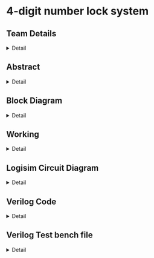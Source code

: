 # 4-digit number lock system

<!-- First Section -->
## Team Details
<details>
  <summary>Detail</summary>

  > Semester: 3rd Sem B. Tech. CSE

  > Section: S1

  > Member-1: Manoj Basappa Barki, 231CS233, manojbarki.231cs233@nitk.edu.in

  > Member-2: Chinmay R, 231CS218, chinmay.231cs218@nitk.edu.in

  > Member-3: Asish Puli Joy, 231CS244, asishpulijoy.231cs244@nitk.edu.in
</details>

<!-- Second Section -->
## Abstract
<details>
  <summary>Detail</summary>
  
   > Motivation: Now a days, lock systems are being digitalized. Most of them are
 software based which require microprocessors to implement the compilers and
 power supply can also act as a problem in the upcoming future. Microprocessors
 are made up of Silicon, Quartz and other chemicals which are getting depleted
 day by day. That’s why we have thought of an idea to make the locks completely
 out of hardware components like integrated circuits and logic gates.
> 
   > Problem Statement:  The project mainly focuses on the betterment of the environment
>  which is being depleted day by day and might not be there for our future
 generations to use. Since many precious substances like Silicon, Quartz are being
 depleted by the uprising technological era as everything around us is digitalizing.
 So, we are thinking of a design which might reduce the depletion of precious sub
stances as stated above. The usage of mostly hardware components and reducing
 the usage of complex programs that requires microprocessors and compilers to
 run.
  
   > Features:
   We are thinking of using 4 sets of 10 keys that represent every single
 digit decimal number and input them to 4 decimal to BCD converters which will
 be implemented using an encoder. the resulting set of inputs is then compared
 to a 16 bit number which is basically a BCD number that represents the correct
 password to crack the lock. A comparator is used in this deed and the lock opens
 when the given input is equal to the correct password.

</details>

<!-- Third Section -->
## Block Diagram
<details>
  <summary>Detail</summary>
  <img alt="S2-T23" src="https://github.com/user-attachments/assets/8af5dcde-2d99-46a1-8d1f-dbcb584847a9"></img>
</details>

<!-- Fourth Section -->
## Working
<details>
  <summary>Detail</summary>

  > Explain the working of your model with the help of a functional table (compulsory) followed by the flowchart.
</details>

<!-- Fifth Section -->
## Logisim Circuit Diagram
<details>
  <summary>Detail</summary>
  <img alt="Logisim" src="https://github.com/user-attachments/assets/0811470d-79f1-4090-a8be-a188b9bd260f"></img>


  
</details>

<!-- Sixth Section -->
  ## Verilog Code
  <details>
    <summary>Detail</summary>
    
      module comp_1bit(a,b,lt,eq,gt); 
          input a,b;
          output lt,gt,eq; 
          wire abar,bbar; 
          assign abar = ~a; 
          assign bbar = ~b;
          assign lt = abar & b; 
          assign gt = bbar & a; 
          assign eq = ~(lt|gt); 
      endmodule
    
      module comparator4(A,B,LT1,GT1,EQ1,LT2,GT2,EQ2); 
        input [3:0] A,B;
        input LT1,GT1,EQ1;
        output LT2,GT2,EQ2; 
    
        wire x30,x31,x32,x20,x21,x22,x10,x11,x12,x00,x01,x02; 
        wire x40,x41,x42,x50,x51,x52,x61,x62;
        comp_1bit c3(A[3],B[3],x30,x31,x32);
        comp_1bit c2(A[2],B[2],x20,x21,x22);
        comp_1bit c1(A[1],B[1],x10,x11,x12);
        comp_1bit c0(A[0],B[0],x00,x01,x02); 
        assign x40 = x31 & x20;
        assign x41 = x31 & x21 & x10; 
        assign x42 = x31 & x21 & x11 & x00; 
        assign x50 = x31 & x22;
        assign x51 = x31 & x21 & x12; 
        assign x52 = x31 & x21 & x11 & x02; 
        assign EQ = (x31 & x21 & x11 & x01); 
        assign EQ2 = EQ & EQ1;
        assign x61 = EQ & LT1; 
        assign x62 = EQ & GT1;
        assign LT2 = (x30 | x40 | x41 | x42) | x61; 
        assign GT2 = (x32 | x50 | x51 | x52) | x62; 
      endmodule
    
      module comp16(a,b,lt1,gt1,eq1); 
        input [15:0] a,b;
        output lt1,gt1,eq1; 
        parameter eq =1'b1; 
        parameter lt=1'b0; 
        parameter gt=1'b0;
    
        wire t11,t12,t13,t21,t22,t23,t31,t32,t33; comparator4 c1(a[3:0],b[3:0],lt,gt,eq,t11,t12,t13);
        comparator4 c2(a[7:4],b[7:4],t11,t12,t13,t21,t22,t23); 
        comparator4 c3(a[11:8],b[11:8],t21,t22,t23,t31,t32,t33); 
        comparator4 c4(a[15:12],b[15:12],t31,t32,t33,lt1,gt1,eq1); 
      endmodule
    
    
      module main; 
        reg [15:0] a,b; 
        wire lt1,gt1,eq1;
        comp16 test(a,b,lt1,gt1,eq1); 
        initial begin
            $monitor("%b %b %b %b %b",a,b,lt1,gt1,eq1);
            #10 a = 16'b0000111100001111; b = 16'b0011001100110011;
            #10 a = 16'b0000000000000000; b = 16'b0000000000000000;
        end
      endmodule


    module comparator(a,b,eq,gt,ls); 
      input [15:0]a,b;
      output reg eq,gt,ls; 
      always @(a,b) begin

          if(a==b)begin 
            eq=1; 
            gt=0; 
            ls=0;
          end


          else if(a>b) begin
            eq=0; 
            gt=1; 
            ls=0; 
          end


          else begin 
            eq=0; 
            gt=0; 
            ls=1;
          end

      end 
    endmodule


  
</details>

## Verilog Test bench file

<details>
  <summary>Detail</summary>
  
    module comparator_tb(); reg [15:0] a,b;
    wire eq,ls,gt;
    comparator m1(a,b,eq,gt,ls);
    initial begin
        $dumpfile("dump.vcd");
        $dumpvars(0,comparator_tb);
    end
    initial begin
        a=16'b0000000000000000; b=16'b0000000000000000;
        #10 a=16'b1000000000000000; b=16'b0000000000000001;
        #10 a=16'b0000000000000001; b=16'b1111111111111111;

    end 
endmodule

  
</details>
